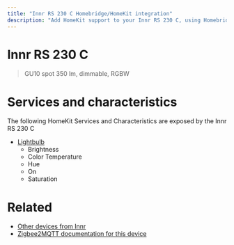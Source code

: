```yaml
---
title: "Innr RS 230 C Homebridge/HomeKit integration"
description: "Add HomeKit support to your Innr RS 230 C, using Homebridge, Zigbee2MQTT and homebridge-z2m."
---
```

<!---
This file has been GENERATED using src/docgen/docgen.ts
DO NOT EDIT THIS FILE MANUALLY!
-->
# Innr RS 230 C
> GU10 spot 350 lm, dimmable, RGBW


# Services and characteristics
The following HomeKit Services and Characteristics are exposed by
the Innr RS 230 C

* [Lightbulb](../../light.md)
  * Brightness
  * Color Temperature
  * Hue
  * On
  * Saturation


# Related
* [Other devices from Innr](../index.md#innr)
* [Zigbee2MQTT documentation for this device](https://www.zigbee2mqtt.io/devices/RS_230_C.html)